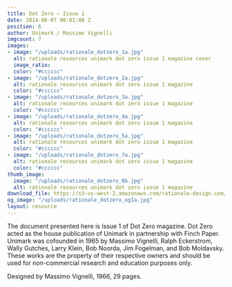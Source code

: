```yaml
---
title: Dot Zero – Issue 1
date: 2014-06-07 06:01:00 Z
position: 6
author: Unimark / Massimo Vignelli
imgcount: 7
images:
- image: "/uploads/rationale_dotzero_1a.jpg"
  alt: rationale resources unimark dot zero issue 1 magazine cover
  image_ratio: 
  color: "#cccccc"
- image: "/uploads/rationale_dotzero_2a.jpg"
  alt: rationale resources unimark dot zero issue 1 magazine
  color: "#cccccc"
- image: "/uploads/rationale_dotzero_3a.jpg"
  alt: rationale resources unimark dot zero issue 1 magazine
  color: "#cccccc"
- image: "/uploads/rationale_dotzero_4a.jpg"
  alt: rationale resources unimark dot zero issue 1 magazine
  color: "#cccccc"
- image: "/uploads/rationale_dotzero_5a.jpg"
  alt: rationale resources unimark dot zero issue 1 magazine
  color: "#cccccc"
- image: "/uploads/rationale_dotzero_7a.jpg"
  alt: rationale resources unimark dot zero issue 1 magazine
  color: "#cccccc"
thumb_image:
  image: "/uploads/rationale_dotzero_0b.jpg"
  alt: rationale resources unimark dot zero issue 1 magazine
download_file: https://s3-us-west-2.amazonaws.com/rationale-design.com/resources/files/Vignelli_DotZero_Issue1.pdf
og_image: "/uploads/rationale_dotzero_og1a.jpg"
layout: resource
---
```


The document presented here is Issue 1 of Dot Zero magazine. Dot Zero acted as the house publication of Unimark in partnership with Finch Paper. Unimark was cofounded in 1965 by Massimo Vignelli, Ralph Eckerstrom, Wally Gutches, Larry Klein, Bob Noorda, Jim Fogelman, and Bob Moldavsky. These works are the property of their respective owners and should be used for non-commercial research and education purposes only.

Designed by Massimo Vignelli, 1966, 29 pages.
